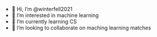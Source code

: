 - 👋 Hi, I’m @winterfell2021
- 👀 I’m interested in machine learning
- 🌱 I’m currently learning CS
- 💞️ I’m looking to collaborate on maching learning matches

<!---
winterfell2021/winterfell2021 is a ✨ special ✨ repository because its `README.md` (this file) appears on your GitHub profile.
You can click the Preview link to take a look at your changes.
--->
